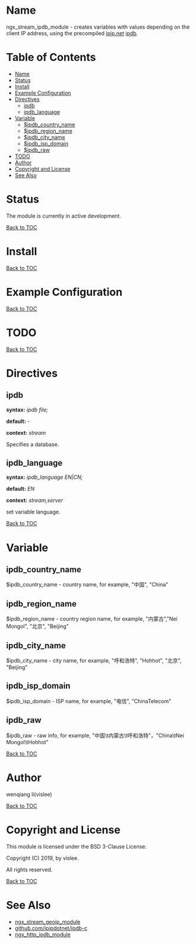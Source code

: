 Name
====

ngx_stream_ipdb_module - creates variables with values depending on the client IP address, using the precompiled [ipip.net](https://www.ipip.net) [ipdb](https://www.ipip.net/ipdb/test).


Table of Contents
=================
* [Name](#name)
* [Status](#status)
* [Install](#install)
* [Example Configuration](#example-configuration)
* [Directives](#directives)
    * [ipdb](#ipdb)
    * [ipdb_language](#ipdb_language)
* [Variable](#variable)
    * [$ipdb_country_name](#ipdb_country_name)
    * [$ipdb_region_name](#ipdb_region_name)
    * [$ipdb_city_name](#ipdb_city_name)
    * [$ipdb_isp_domain](#ipdb_isp_domain)
    * [$ipdb_raw](#ipdb_raw)
* [TODO](#todo)
* [Author](#author)
* [Copyright and License](#copyright-and-license)
* [See Also](#see-also)


Status
======
The module is currently in active development.

[Back to TOC](#table-of-contents)

Install
=======


[Back to TOC](#table-of-contents)

Example Configuration
====================

[Back to TOC](#table-of-contents)

TODO
==========

[Back to TOC](#table-of-contents)

Directives
==========

ipdb
----
**syntax:** *ipdb file;*

**default:** *-*

**context:** *stream*

Specifies a database.

ipdb_language
-------------
**syntax:** *ipdb_language EN|CN;*

**default:** *EN*

**context:** *stream,server*

set variable language.


[Back to TOC](#table-of-contents)


Variable
========

ipdb_country_name
----------------

$ipdb_country_name - country name, for example, "中国", "China"

ipdb_region_name
----------------

$ipdb_region_name - country region name, for example, "内蒙古","Nei Mongol", "北京", "Beijing"

ipdb_city_name
--------------

$ipdb_city_name - city name, for example, "呼和浩特", "Hohhot", "北京", "Beijing"

ipdb_isp_domain
---------------

$ipdb_isp_domain - ISP name, for example, "电信", "ChinaTelecom"

ipdb_raw
--------

$ipdb_raw - raw info, for example, "中国\t内蒙古\t呼和浩特"，"China\tNei Mongol\tHohhot"


[Back to TOC](#table-of-contents)

Author
======

wenqiang li(vislee)

[Back to TOC](#table-of-contents)

Copyright and License
=====================

This module is licensed under the BSD 3-Clause License.

Copyright (C) 2019, by vislee.

All rights reserved.

[Back to TOC](#table-of-contents)


See Also
========

+ [ngx_stream_geoip_module](http://nginx.org/en/docs/stream/ngx_stream_geoip_module.html)
+ [github.com/ipipdotnet/ipdb-c](https://github.com/ipipdotnet/ipdb-c)
+ [ngx_http_ipdb_module](https://github.com/vislee/ngx_http_ipdb_module)
